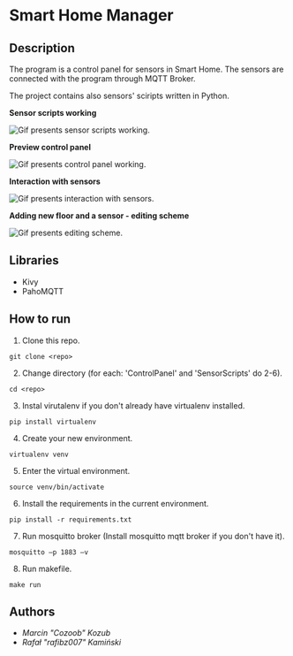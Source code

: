 # Smart Home Manager

## Description

The program is a control panel for sensors in Smart Home. The sensors are connected with the program through MQTT Broker.

The project contains also sensors' sciripts written in Python.

**Sensor scripts working**

![Gif presents sensor scripts working.](https://user-images.githubusercontent.com/90906410/168673712-418dbd5a-d8a4-4b49-97b3-3557aea0b10f.gif)

**Preview control panel**

![Gif presents control panel working.](https://user-images.githubusercontent.com/90906410/168682473-c8d0670f-88f0-496b-a4c8-1143a3dcff19.gif)
  
**Interaction with sensors**

![Gif presents interaction with sensors.](https://user-images.githubusercontent.com/90906410/168682572-7bee90e8-a293-411a-80aa-bf45438b6525.gif)

**Adding new floor and a sensor - editing scheme**

![Gif presents editing scheme.](https://user-images.githubusercontent.com/90906410/168682658-a05f1ab6-7c6c-4f1c-b3e6-b3edd15a02f8.gif)
  
## Libraries
- Kivy
- PahoMQTT
  
## How to run
1. Clone this repo.

`git clone <repo>`

2. Change directory (for each: 'ControlPanel' and 'SensorScripts' do 2-6).

`cd <repo>`

3. Instal virutalenv if you don't already have virtualenv installed.

`pip install virtualenv`

4. Create your new environment.

`virtualenv venv`

5. Enter the virtual environment.

`source venv/bin/activate`

6. Install the requirements in the current environment.

`pip install -r requirements.txt`

7. Run mosquitto broker (Install mosquitto mqtt broker if you don't have it).

`mosquitto –p 1883 –v`

8. Run makefile.

`make run`

## Authors
- *Marcin "Cozoob" Kozub*
- *Rafał "rafibz007" Kamiński*
